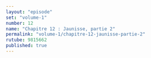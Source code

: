 ```yaml
---
layout: "episode"
set: "volume-1"
number: 12
name: "Chapitre 12 : Jaunisse, partie 2"
permalink: "volume-1/chapitre-12-jaunisse-partie-2"
rutube: 9815662
published: true
---
```

